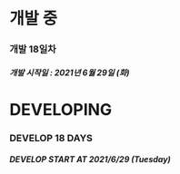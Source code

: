 # 개발 중
### 개발 18일차
##### 개발 시작일 : 2021년 6월 29일 (화)

# DEVELOPING
### DEVELOP 18 DAYS
##### DEVELOP START AT 2021/6/29 (Tuesday)
